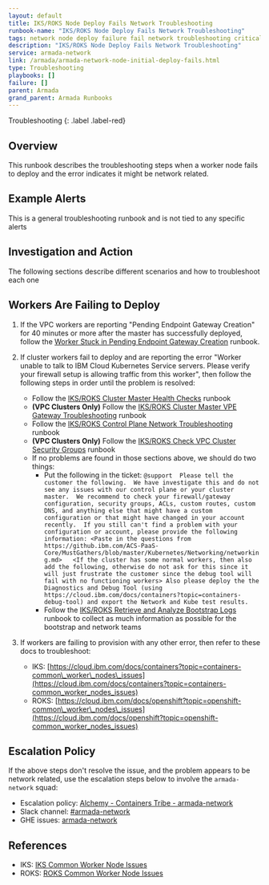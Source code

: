 ```yaml
---
layout: default
title: IKS/ROKS Node Deploy Fails Network Troubleshooting
runbook-name: "IKS/ROKS Node Deploy Fails Network Troubleshooting"
tags: network node deploy failure fail network troubleshooting critical
description: "IKS/ROKS Node Deploy Fails Network Troubleshooting"
service: armada-network
link: /armada/armada-network-node-initial-deploy-fails.html
type: Troubleshooting
playbooks: []
failure: []
parent: Armada
grand_parent: Armada Runbooks
---
```


Troubleshooting
{: .label .label-red}

## Overview

This runbook describes the troubleshooting steps when a worker node fails to deploy and the error indicates it might be network related.

## Example Alerts

This is a general troubleshooting runbook and is not tied to any specific alerts

## Investigation and Action

The following sections describe different scenarios and how to troubleshoot each one

## Workers Are Failing to Deploy

1. If the VPC workers are reporting "Pending Endpoint Gateway Creation" for 40 minutes or more after the master has successfully deployed, follow the [Worker Stuck in Pending Endpoint Gateway Creation](./armada-network-pending-endpoint-gateway.html) runbook.

1. If cluster workers fail to deploy and are reporting the error "Worker unable to talk to IBM Cloud Kubernetes Service servers. Please verify your firewall setup is allowing traffic from this worker", then follow the following steps in order until the problem is resolved:
    * Follow the [IKS/ROKS Cluster Master Health Checks](./armada-master-health-checks.html) runbook
    * **(VPC Clusters Only)** Follow the [IKS/ROKS Cluster Master VPE Gateway Troubleshooting](./armada-network-vpe-gateway-troubleshooting.html) runbook
    * Follow the [IKS/ROKS Control Plane Network Troubleshooting](./armada-network-control-plane-network-troubleshooting.html) runbook
    * **(VPC Clusters Only)** Follow the [IKS/ROKS Check VPC Cluster Security Groups](./armada-network-check-cluster-security-groups.html) runbook
    * If no problems are found in those sections above, we should do two things:
         * Put the following in the ticket: `@support  Please tell the customer the following.  We have investigate this and do not see any issues with our control plane or your cluster master.  We recommend to check your firewall/gateway configuration, security groups, ACLs, custom routes, custom DNS, and anything else that might have a custom configuration or that might have changed in your account recently.  If you still can't find a problem with your configuration or account, please provide the following information: <Paste in the questions from https://github.ibm.com/ACS-PaaS-Core/MustGathers/blob/master/Kubernetes/Networking/networking.md>   <If the cluster has some normal workers, then also add the following, otherwise do not ask for this since it will just frustrate the customer since the debug tool will fail with no functioning workers> Also please deploy the the Diagnostics and Debug Tool (using https://cloud.ibm.com/docs/containers?topic=containers-debug-tool) and export the Network and Kube test results.`
         * Follow the [IKS/ROKS Retrieve and Analyze Bootstrap Logs](./armada-bootstrap-retrieve-analyze-bootstrap-logs.html) runbook to collect as much information as possible for the bootstrap and network teams

1. If workers are failing to provision with any other error, then refer to these docs to troubleshoot:
    * IKS: [https://cloud.ibm.com/docs/containers?topic=containers-common\_worker\_nodes\_issues](https://cloud.ibm.com/docs/containers?topic=containers-common_worker_nodes_issues)
    * ROKS: [https://cloud.ibm.com/docs/openshift?topic=openshift-common\_worker\_nodes\_issues](https://cloud.ibm.com/docs/openshift?topic=openshift-common_worker_nodes_issues)

## Escalation Policy

If the above steps don't resolve the issue, and the problem appears to be network related, use the escalation steps below to involve the `armada-network` squad:

  * Escalation policy: [Alchemy - Containers Tribe - armada-network](https://ibm.pagerduty.com/escalation_policies#P2MK3WQ)
  * Slack channel: [#armada-network](https://ibm-argonauts.slack.com/messages/armada-network)
  * GHE issues: [armada-network](https://github.ibm.com/alchemy-containers/armada-network/issues/)

## References

  * IKS: [IKS Common Worker Node Issues](https://cloud.ibm.com/docs/containers?topic=containers-common_worker_nodes_issues)
  * ROKS: [ROKS Common Worker Node Issues](https://cloud.ibm.com/docs/openshift?topic=openshift-common_worker_nodes_issues)
